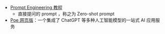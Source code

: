- [Prompt Engineering 教程](https://learningprompt.wiki/)
	- 直接提问的 prompt ，称之为 Zero-shot prompt
- [Poe 网页版](https://free.com.tw/poe-web/)：一个集成了 ChatGPT 等多种人工智能模型的一站式 AI 应用服务